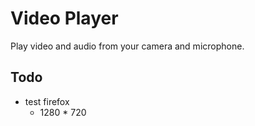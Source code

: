 # Video Player

Play video and audio from your camera and microphone.


## Todo

- test firefox
    - 1280 * 720
